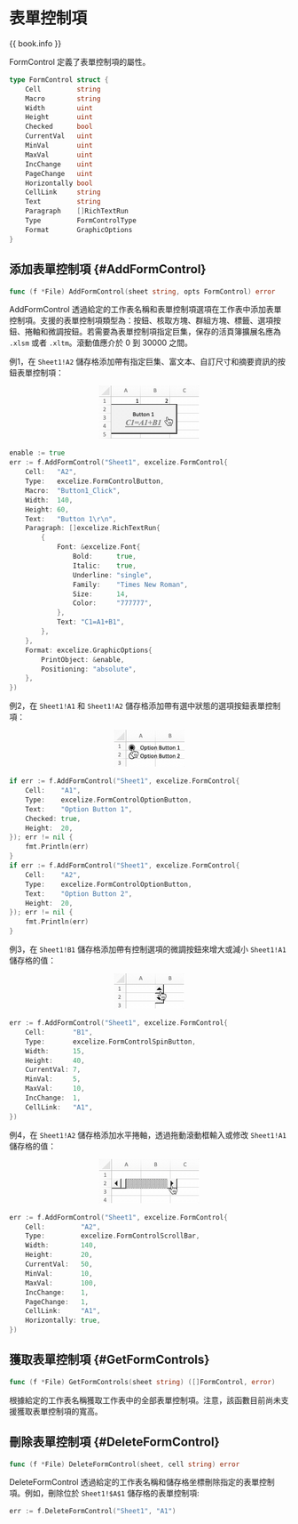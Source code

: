 # 表單控制項

{{ book.info }}

FormControl 定義了表單控制項的屬性。

```go
type FormControl struct {
    Cell         string
    Macro        string
    Width        uint
    Height       uint
    Checked      bool
    CurrentVal   uint
    MinVal       uint
    MaxVal       uint
    IncChange    uint
    PageChange   uint
    Horizontally bool
    CellLink     string
    Text         string
    Paragraph    []RichTextRun
    Type         FormControlType
    Format       GraphicOptions
}
```

## 添加表單控制項 {#AddFormControl}

```go
func (f *File) AddFormControl(sheet string, opts FormControl) error
```

AddFormControl 透過給定的工作表名稱和表單控制項選項在工作表中添加表單控制項。支援的表單控制項類型為：按鈕、核取方塊、群組方塊、標籤、選項按鈕、捲軸和微調按鈕。若需要為表單控制項指定巨集，保存的活頁簿擴展名應為 `.xlsm` 或者 `.xltm`。滾動值應介於 0 到 30000 之間。

例1，在 `Sheet1!A2` 儲存格添加帶有指定巨集、富文本、自訂尺寸和摘要資訊的按鈕表單控制項：

<p align="center"><img width="180" src="./images/form_ctrl_button.gif" alt="使用 Excelize 在工作表中添加按鈕表單控制項"></p>

```go
enable := true
err := f.AddFormControl("Sheet1", excelize.FormControl{
    Cell:   "A2",
    Type:   excelize.FormControlButton,
    Macro:  "Button1_Click",
    Width:  140,
    Height: 60,
    Text:   "Button 1\r\n",
    Paragraph: []excelize.RichTextRun{
        {
            Font: &excelize.Font{
                Bold:      true,
                Italic:    true,
                Underline: "single",
                Family:    "Times New Roman",
                Size:      14,
                Color:     "777777",
            },
            Text: "C1=A1+B1",
        },
    },
    Format: excelize.GraphicOptions{
        PrintObject: &enable,
        Positioning: "absolute",
    },
})
```

例2，在 `Sheet1!A1` 和 `Sheet1!A2` 儲存格添加帶有選中狀態的選項按鈕表單控制項：

<p align="center"><img width="127" src="./images/form_ctrl_option_button.gif" alt="使用 Excelize 在工作表中添加選項按鈕表單控制項"></p>

```go
if err := f.AddFormControl("Sheet1", excelize.FormControl{
    Cell:    "A1",
    Type:    excelize.FormControlOptionButton,
    Text:    "Option Button 1",
    Checked: true,
    Height:  20,
}); err != nil {
    fmt.Println(err)
}
if err := f.AddFormControl("Sheet1", excelize.FormControl{
    Cell:    "A2",
    Type:    excelize.FormControlOptionButton,
    Text:    "Option Button 2",
    Height:  20,
}); err != nil {
    fmt.Println(err)
}
```

例3，在 `Sheet1!B1` 儲存格添加帶有控制選項的微調按鈕來增大或減小 `Sheet1!A1` 儲存格的值：

<p align="center"><img width="126" src="./images/form_ctrl_spin_button.gif" alt="使用 Excelize 在工作表中添加微調按鈕表單控制項"></p>

```go
err := f.AddFormControl("Sheet1", excelize.FormControl{
    Cell:       "B1",
    Type:       excelize.FormControlSpinButton,
    Width:      15,
    Height:     40,
    CurrentVal: 7,
    MinVal:     5,
    MaxVal:     10,
    IncChange:  1,
    CellLink:   "A1",
})
```

例4，在 `Sheet1!A2` 儲存格添加水平捲軸，透過拖動滾動框輸入或修改 `Sheet1!A1` 儲存格的值：

<p align="center"><img width="180" src="./images/form_ctrl_scroll_bar.gif" alt="使用 Excelize 在工作表中添加水平捲軸表單控制項"></p>

```go
err := f.AddFormControl("Sheet1", excelize.FormControl{
    Cell:         "A2",
    Type:         excelize.FormControlScrollBar,
    Width:        140,
    Height:       20,
    CurrentVal:   50,
    MinVal:       10,
    MaxVal:       100,
    IncChange:    1,
    PageChange:   1,
    CellLink:     "A1",
    Horizontally: true,
})
```

## 獲取表單控制項 {#GetFormControls}

```go
func (f *File) GetFormControls(sheet string) ([]FormControl, error)
```

根據給定的工作表名稱獲取工作表中的全部表單控制項。注意，該函數目前尚未支援獲取表單控制項的寬高。

## 刪除表單控制項 {#DeleteFormControl}

```go
func (f *File) DeleteFormControl(sheet, cell string) error
```

DeleteFormControl 透過給定的工作表名稱和儲存格坐標刪除指定的表單控制項。例如，刪除位於 `Sheet1!$A$1` 儲存格的表單控制項:

```go
err := f.DeleteFormControl("Sheet1", "A1")
```
